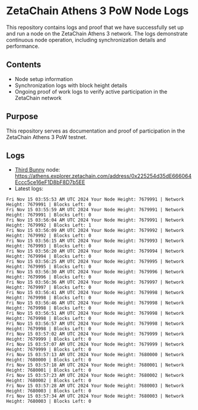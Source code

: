 # ZetaChain Athens 3 PoW Node Logs
This repository contains logs and proof that we have successfully set up and run a node on the ZetaChain Athens 3 network. The logs demonstrate continuous node operation, including synchronization details and performance.

## Contents
- Node setup information
- Synchronization logs with block height details
- Ongoing proof of work logs to verify active participation in the ZetaChain network

## Purpose
This repository serves as documentation and proof of participation in the ZetaChain Athens 3 PoW testnet.

## Logs

- [Third Bunny](https://thirdbunny.xyz/) node: https://athens.explorer.zetachain.com/address/0x225254d35dE666064Eccc5ce16eF1D8bF8D7b5EE
- Latest logs:
```
Fri Nov 15 03:55:53 AM UTC 2024 Your Node Height: 7679991 | Network Height: 7679991 | Blocks Left: 0
Fri Nov 15 03:55:59 AM UTC 2024 Your Node Height: 7679991 | Network Height: 7679991 | Blocks Left: 0
Fri Nov 15 03:56:04 AM UTC 2024 Your Node Height: 7679991 | Network Height: 7679992 | Blocks Left: 1
Fri Nov 15 03:56:09 AM UTC 2024 Your Node Height: 7679992 | Network Height: 7679992 | Blocks Left: 0
Fri Nov 15 03:56:15 AM UTC 2024 Your Node Height: 7679993 | Network Height: 7679993 | Blocks Left: 0
Fri Nov 15 03:56:20 AM UTC 2024 Your Node Height: 7679994 | Network Height: 7679994 | Blocks Left: 0
Fri Nov 15 03:56:25 AM UTC 2024 Your Node Height: 7679995 | Network Height: 7679995 | Blocks Left: 0
Fri Nov 15 03:56:30 AM UTC 2024 Your Node Height: 7679996 | Network Height: 7679996 | Blocks Left: 0
Fri Nov 15 03:56:36 AM UTC 2024 Your Node Height: 7679997 | Network Height: 7679997 | Blocks Left: 0
Fri Nov 15 03:56:41 AM UTC 2024 Your Node Height: 7679998 | Network Height: 7679998 | Blocks Left: 0
Fri Nov 15 03:56:46 AM UTC 2024 Your Node Height: 7679998 | Network Height: 7679998 | Blocks Left: 0
Fri Nov 15 03:56:51 AM UTC 2024 Your Node Height: 7679998 | Network Height: 7679998 | Blocks Left: 0
Fri Nov 15 03:56:57 AM UTC 2024 Your Node Height: 7679998 | Network Height: 7679998 | Blocks Left: 0
Fri Nov 15 03:57:02 AM UTC 2024 Your Node Height: 7679999 | Network Height: 7679999 | Blocks Left: 0
Fri Nov 15 03:57:07 AM UTC 2024 Your Node Height: 7679999 | Network Height: 7679999 | Blocks Left: 0
Fri Nov 15 03:57:13 AM UTC 2024 Your Node Height: 7680000 | Network Height: 7680000 | Blocks Left: 0
Fri Nov 15 03:57:18 AM UTC 2024 Your Node Height: 7680001 | Network Height: 7680001 | Blocks Left: 0
Fri Nov 15 03:57:23 AM UTC 2024 Your Node Height: 7680002 | Network Height: 7680002 | Blocks Left: 0
Fri Nov 15 03:57:28 AM UTC 2024 Your Node Height: 7680003 | Network Height: 7680003 | Blocks Left: 0
Fri Nov 15 03:57:34 AM UTC 2024 Your Node Height: 7680003 | Network Height: 7680003 | Blocks Left: 0
```
